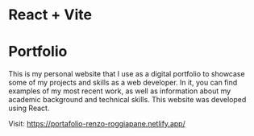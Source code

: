 # React + Vite

# Portfolio

This is my personal website that I use as a digital portfolio to showcase some of my projects and skills as a web developer. In it, you can find examples of my most recent work, as well as information about my academic background and technical skills. This website was developed using React.

Visit: https://portafolio-renzo-roggiapane.netlify.app/



